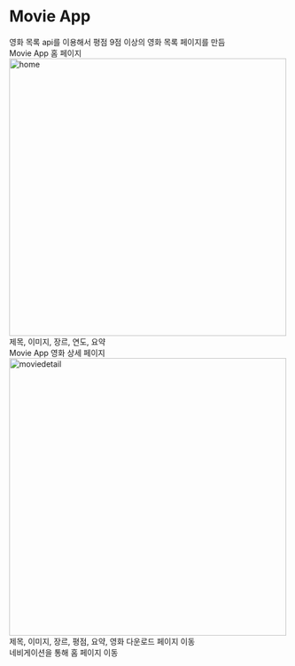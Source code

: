 # Movie App

영화 목록 api를 이용해서 평점 9점 이상의 영화 목록 페이지를 만듬
<br>
Movie App 홈 페이지<br>
<img width="500" alt="home" src="https://user-images.githubusercontent.com/102382351/207522547-99123b02-7518-40f9-996f-283edb2596fa.png"><br>
제목, 이미지, 장르, 연도, 요약
<br>
Movie App 영화 상세 페이지<br>
<img width="500" alt="moviedetail" src="https://user-images.githubusercontent.com/102382351/207522551-11b1c434-607e-4df3-90ed-03cd5014f066.png"><br>
제목, 이미지, 장르, 평점, 요약, 영화 다운로드 페이지 이동<br>
네비게이션을 통해 홈 페이지 이동
